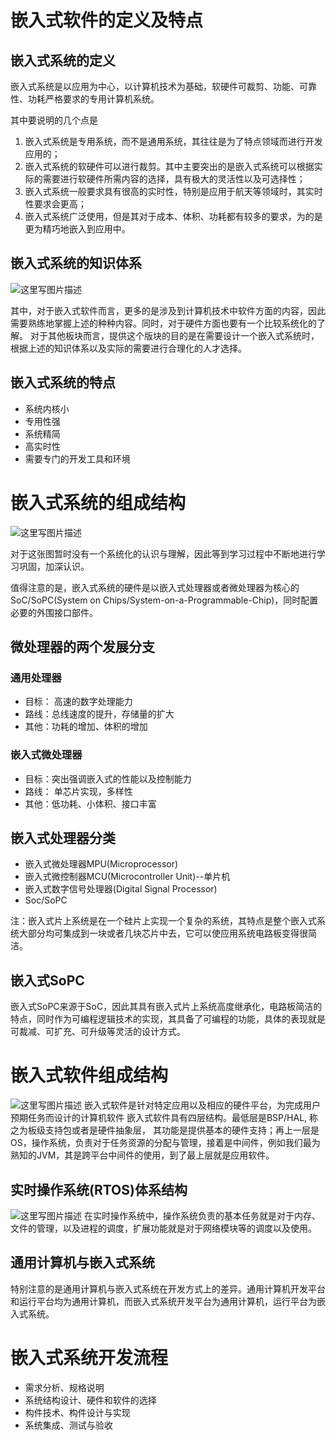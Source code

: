 # 嵌入式软件的定义及特点
## 嵌入式系统的定义
嵌入式系统是以应用为中心，以计算机技术为基础，软硬件可裁剪、功能、可靠性、功耗严格要求的专用计算机系统。

其中要说明的几个点是
1. 嵌入式系统是专用系统，而不是通用系统，其往往是为了特点领域而进行开发应用的；
2. 嵌入式系统的软硬件可以进行裁剪。其中主要突出的是嵌入式系统可以根据实际的需要进行软硬件所需内容的选择，具有极大的灵活性以及可选择性；
3. 嵌入式系统一般要求具有很高的实时性，特别是应用于航天等领域时，其实时性要求会更高；
4. 嵌入式系统广泛使用，但是其对于成本、体积、功耗都有较多的要求，为的是更为精巧地嵌入到应用中。

## 嵌入式系统的知识体系
![这里写图片描述](http://img.blog.csdn.net/20170301203500919?watermark/2/text/aHR0cDovL2Jsb2cuY3Nkbi5uZXQvd2lsbGlhbXlpOTY=/font/5a6L5L2T/fontsize/400/fill/I0JBQkFCMA==/dissolve/70/gravity/SouthEast)

其中，对于嵌入式软件而言，更多的是涉及到计算机技术中软件方面的内容，因此需要熟练地掌握上述的种种内容。同时，对于硬件方面也要有一个比较系统化的了解。
对于其他板块而言，提供这个版块的目的是在需要设计一个嵌入式系统时，根据上述的知识体系以及实际的需要进行合理化的人才选择。
## 嵌入式系统的特点
- 系统内核小
- 专用性强
- 系统精简
- 高实时性
- 需要专门的开发工具和环境

# 嵌入式系统的组成结构
![这里写图片描述](http://img.blog.csdn.net/20170301203841997?watermark/2/text/aHR0cDovL2Jsb2cuY3Nkbi5uZXQvd2lsbGlhbXlpOTY=/font/5a6L5L2T/fontsize/400/fill/I0JBQkFCMA==/dissolve/70/gravity/SouthEast)

对于这张图暂时没有一个系统化的认识与理解，因此等到学习过程中不断地进行学习巩固，加深认识。

值得注意的是，嵌入式系统的硬件是以嵌入式处理器或者微处理器为核心的SoC/SoPC(System on Chips/System-on-a-Programmable-Chip)，同时配置必要的外围接口部件。

## 微处理器的两个发展分支
### 通用处理器
- 目标： 高速的数字处理能力
- 路线：总线速度的提升，存储量的扩大
- 其他：功耗的增加、体积的增加

### 嵌入式微处理器
- 目标：突出强调嵌入式的性能以及控制能力
- 路线： 单芯片实现，多样性
- 其他：低功耗、小体积、接口丰富

## 嵌入式处理器分类
- 嵌入式微处理器MPU(Microprocessor)
- 嵌入式微控制器MCU(Microcontroller Unit)--单片机
- 嵌入式数字信号处理器(Digital Signal Processor)
- Soc/SoPC

注：嵌入式片上系统是在一个硅片上实现一个复杂的系统，其特点是整个嵌入式系统大部分均可集成到一块或者几块芯片中去，它可以使应用系统电路板变得很简洁。

## 嵌入式SoPC
嵌入式SoPC来源于SoC，因此其具有嵌入式片上系统高度继承化，电路板简洁的特点，同时作为可编程逻辑技术的实现，其具备了可编程的功能，具体的表现就是可裁减、可扩充、可升级等灵活的设计方式。

# 嵌入式软件组成结构
![这里写图片描述](http://img.blog.csdn.net/20170301212509113?watermark/2/text/aHR0cDovL2Jsb2cuY3Nkbi5uZXQvd2lsbGlhbXlpOTY=/font/5a6L5L2T/fontsize/400/fill/I0JBQkFCMA==/dissolve/70/gravity/SouthEast)
嵌入式软件是针对特定应用以及相应的硬件平台，为完成用户预期任务而设计的计算机软件
嵌入式软件具有四层结构。最低层是BSP/HAL, 称之为板级支持包或者是硬件抽象层， 其功能是提供基本的硬件支持；再上一层是OS，操作系统，负责对于任务资源的分配与管理，接着是中间件，例如我们最为熟知的JVM，其是跨平台中间件的使用，到了最上层就是应用软件。

## 实时操作系统(RTOS)体系结构
![这里写图片描述](http://img.blog.csdn.net/20170301212957932?watermark/2/text/aHR0cDovL2Jsb2cuY3Nkbi5uZXQvd2lsbGlhbXlpOTY=/font/5a6L5L2T/fontsize/400/fill/I0JBQkFCMA==/dissolve/70/gravity/SouthEast)
在实时操作系统中，操作系统负责的基本任务就是对于内存、文件的管理，以及进程的调度，扩展功能就是对于网络模块等的调度以及使用。

## 通用计算机与嵌入式系统
特别注意的是通用计算机与嵌入式系统在开发方式上的差异。通用计算机开发平台和运行平台均为通用计算机，而嵌入式系统开发平台为通用计算机，运行平台为嵌入式系统。

# 嵌入式系统开发流程
- 需求分析、规格说明
- 系统结构设计、硬件和软件的选择
- 构件技术、构件设计与实现
- 系统集成、测试与验收
